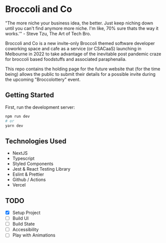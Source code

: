 # Broccoli and Co

"The more niche your business idea, the better. Just keep niching down until you can't find anymore more niche. I'm like, 70% sure thats the way it works.'" - Steve Tzu, The Art of Tech Bro.

Broccoli and Co is a new invite-only Broccoli themed software developer coworking space and cafe as a service (or CSACaaS) launching in Melbourne in 2022 to take advantage of the inevitable post pandemic craze for broccoli based foodstuffs and associated paraphenalia.

This repo contains the holding page for the future website that (for the time being) allows the public to submit their details for a possible invite during the upcoming "Broccolottery" event.

## Getting Started

First, run the development server:

```bash
npm run dev
# or
yarn dev
```

## Technologies Used

- NextJS
- Typescript
- Styled Components
- Jest & React Testing Library
- Eslint & Prettier
- Github / Actions
- Vercel

## TODO

- [x] Setup Project
- [ ] Build UI
- [ ] Build State
- [ ] Accessibility
- [ ] Play with Animations
